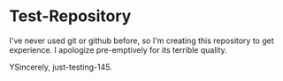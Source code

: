 # Test-Repository
I've never used git or github before, so I'm creating this repository to get experience. I apologize pre-emptively for its terrible quality.

YSincerely, just-testing-145.
